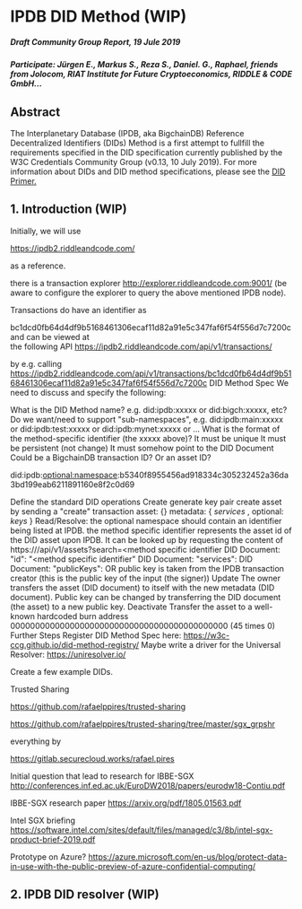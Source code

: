 # IPDB DID Method (WIP)

#####  Draft Community Group Report, 19 Jule 2019

##### Participate: Jürgen E., Markus S., Reza S., Daniel. G., Raphael, friends from Jolocom, RIAT Institute for Future Cryptoeconomics, RIDDLE & CODE GmbH...

## Abstract

The Interplanetary Database (IPDB, aka BigchainDB) Reference Decentralized Identifiers (DIDs) Method is a first attempt to fullfill the requirements specified in the DID specification currently published by the W3C Credentials Community Group (v0.13, 10 July 2019). For more information about DIDs and DID method specifications, please see the [DID Primer.](https://w3c-ccg.github.io/didm-btcr/)


## 1. Introduction (WIP)

Initially, we will use

https://ipdb2.riddleandcode.com/

as a reference.

there is a transaction explorer
http://explorer.riddleandcode.com:9001/ (be aware to configure the explorer to query the above mentioned IPDB node).

Transactions do have an identifier as

bc1dcd0fb64d4df9b5168461306ecaf11d82a91e5c347faf6f54f556d7c7200c
and can be viewed at 	
the following API
https://ipdb2.riddleandcode.com/api/v1/transactions/

by e.g. calling  https://ipdb2.riddleandcode.com/api/v1/transactions/bc1dcd0fb64d4df9b5168461306ecaf11d82a91e5c347faf6f54f556d7c7200c
DID Method Spec
We need to discuss and specify the following:

What is the DID Method name? e.g. did:ipdb:xxxxx or did:bigch:xxxxx, etc?
Do we want/need to support "sub-namespaces", e.g. did:ipdb:main:xxxxx or did:ipdb:test:xxxxx or did:ipdb:mynet:xxxxx or ...
What is the format of the method-specific identifier (the xxxxx above)?
It must be unique
It must be persistent (not change)
It must somehow point to the DID Document
Could be a BigchainDB transaction ID? Or an asset ID?

did:ipdb:<optional:namespace>:b5340f8955456ad918334c305232452a36da3bd199eab6211891160e8f2c0d69

Define the standard DID operations
Create
generate key pair
create asset by sending a "create" transaction
asset: {}
metadata: { *services* , optional: *keys* }
Read/Resolve: the optional namespace should contain an identifier being listed at IPDB. 
the method specific identifier represents the asset id of the DID asset upon IPDB. It can be looked up by requesting the content of https://<namespace or default service>/api/v1/assets?search=<method specific identifier
DID Document: "id": "<method specific identifier"
DID Document: "services": <services from metadata object>
DID Document: "publicKeys": <publicKeys from metadata object> OR public key is taken from the IPDB transaction creator (this is the public key of the input (the signer))
Update
The owner transfers the asset (DID document) to itself with the new metadata (DID document).
Public key can be changed by transferring the DID document (the asset) to a new public key. 
Deactivate
Transfer the asset to a well-known hardcoded burn address 00000000000000000000000000000000000000000000 (45 times 0)
Further Steps
Register DID Method Spec here:
https://w3c-ccg.github.io/did-method-registry/
Maybe write a driver for the Universal Resolver:
https://uniresolver.io/

Create a few example DIDs.






Trusted Sharing

https://github.com/rafaelppires/trusted-sharing

https://github.com/rafaelppires/trusted-sharing/tree/master/sgx_grpshr

everything by 

https://gitlab.securecloud.works/rafael.pires


Initial question that lead to research for IBBE-SGX
http://conferences.inf.ed.ac.uk/EuroDW2018/papers/eurodw18-Contiu.pdf

IBBE-SGX research paper
https://arxiv.org/pdf/1805.01563.pdf

Intel SGX briefing
https://software.intel.com/sites/default/files/managed/c3/8b/intel-sgx-product-brief-2019.pdf

Prototype on Azure?
https://azure.microsoft.com/en-us/blog/protect-data-in-use-with-the-public-preview-of-azure-confidential-computing/


## 2. IPDB DID resolver (WIP)